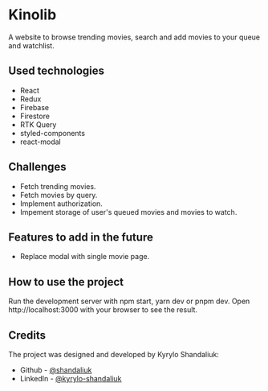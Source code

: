 # Kinolib

A website to browse trending movies, search and add movies to your queue and
watchlist.

## Used technologies

- React
- Redux
- Firebase
- Firestore
- RTK Query
- styled-components
- react-modal

## Challenges

- Fetch trending movies.
- Fetch movies by query.
- Implement authorization.
- Impement storage of user's queued movies and movies to watch.

## Features to add in the future

- Replace modal with single movie page.

## How to use the project

Run the development server with npm start, yarn dev or pnpm dev. Open
http://localhost:3000 with your browser to see the result.

## Credits

The project was designed and developed by Kyrylo Shandaliuk:

- Github - [@shandaliuk](https://www.github.com/shandaliuk)
- LinkedIn - [@kyrylo-shandaliuk](https://www.linkedin.com/in/kyrylo-shandaliuk)

